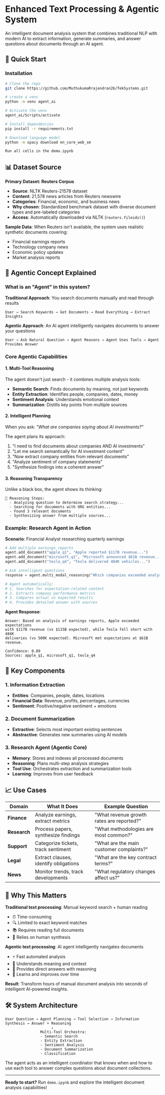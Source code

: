 # Enhanced Text Processing & Agentic System

An intelligent document analysis system that combines traditional NLP with modern AI to extract information, generate summaries, and answer questions about documents through an AI agent.

## 🚀 Quick Start

### Installation
```bash
# Clone the repo
git clone https://github.com/MuthukumaRrajendran26/TekSystems.git

# create a venv
python -m venv agent_ai

# Activate the venv
agent_ai/Scripts/activate

# Install dependencies
pip install -r requirements.txt

# Download language model
python -m spacy download en_core_web_sm

Run all cells in the demo.ipynb
```


## 📊 Dataset Source

**Primary Dataset: Reuters Corpus**
- **Source**: NLTK Reuters-21578 dataset
- **Content**: 21,578 news articles from Reuters newswire
- **Categories**: Financial, economic, and business news
- **Why chosen**: Standardized benchmark dataset with diverse document types and pre-labeled categories
- **Access**: Automatically downloaded via NLTK (`reuters.fileids()`)

**Sample Data**: When Reuters isn't available, the system uses realistic synthetic documents covering:
- Financial earnings reports
- Technology company news
- Economic policy updates
- Market analysis reports

## 🤖 Agentic Concept Explained

### What is an "Agent" in this system?

**Traditional Approach**: You search documents manually and read through results
```
User → Search Keywords → Get Documents → Read Everything → Extract Insights
```

**Agentic Approach**: An AI agent intelligently navigates documents to answer your questions
```
User → Ask Natural Question → Agent Reasons → Agent Uses Tools → Agent Provides Answer
```

### Core Agentic Capabilities

#### 1. **Multi-Tool Reasoning**
The agent doesn't just search - it combines multiple analysis tools:
- **Semantic Search**: Finds documents by meaning, not just keywords
- **Entity Extraction**: Identifies people, companies, dates, money
- **Sentiment Analysis**: Understands emotional context
- **Summarization**: Distills key points from multiple sources

#### 2. **Intelligent Planning**
When you ask: *"What are companies saying about AI investments?"*

The agent plans its approach:
1. "I need to find documents about companies AND AI investments"
2. "Let me search semantically for AI investment content"  
3. "Now extract company entities from relevant documents"
4. "Analyze sentiment of company statements"
5. "Synthesize findings into a coherent answer"

#### 3. **Reasoning Transparency**
Unlike a black box, the agent shows its thinking:
```
🧠 Reasoning Steps:
  - Analyzing question to determine search strategy...
  - Searching for documents with ORG entities...
  - Found 3 relevant documents
  - Synthesizing answer from multiple sources...
```

### Example: Research Agent in Action

**Scenario**: Financial Analyst researching quarterly earnings

```python
# Add multiple earnings reports
agent.add_document("apple_q1", "Apple reported $117B revenue...")
agent.add_document("microsoft_q1", "Microsoft announced $61B revenue...")
agent.add_document("tesla_q4", "Tesla delivered 484K vehicles...")

# Ask intelligent questions
response = agent.multi_modal_reasoning("Which companies exceeded analyst expectations?")

# Agent automatically:
# 1. Searches for expectation-related content
# 2. Extracts company performance metrics  
# 3. Compares actual vs expected results
# 4. Provides detailed answer with sources
```

**Agent Response**:
```
Answer: Based on analysis of earnings reports, Apple exceeded expectations 
with $117B revenue (vs $115B expected), while Tesla fell short with 484K 
deliveries (vs 500K expected). Microsoft met expectations at $61B revenue.

Confidence: 0.89
Sources: apple_q1, microsoft_q1, tesla_q4
```

## 🔧 Key Components

### 1. **Information Extraction**
- **Entities**: Companies, people, dates, locations
- **Financial Data**: Revenue, profits, percentages, currencies
- **Sentiment**: Positive/negative sentiment + emotions

### 2. **Document Summarization** 
- **Extractive**: Selects most important existing sentences
- **Abstractive**: Generates new summaries using AI models

### 3. **Research Agent (Agentic Core)**
- **Memory**: Stores and indexes all processed documents
- **Reasoning**: Plans multi-step analysis strategies
- **Tool Use**: Orchestrates extraction and summarization tools
- **Learning**: Improves from user feedback

## 📈 Use Cases

| Domain | What It Does | Example Question |
|--------|--------------|------------------|
| **Finance** | Analyze earnings, extract metrics | "What revenue growth rates are reported?" |
| **Research** | Process papers, synthesize findings | "What methodologies are most common?" |
| **Support** | Categorize tickets, track sentiment | "What are the main customer complaints?" |
| **Legal** | Extract clauses, identify obligations | "What are the key contract terms?" |
| **News** | Monitor trends, track developments | "What regulatory changes affect us?" |

## 🎯 Why This Matters

**Traditional text processing**: Manual keyword search + human reading
- ⏰ Time-consuming
- 🔍 Limited to exact keyword matches  
- 📚 Requires reading full documents
- 🧠 Relies on human synthesis

**Agentic text processing**: AI agent intelligently navigates documents
- ⚡ Fast automated analysis
- 🎯 Understands meaning and context
- 📝 Provides direct answers with reasoning
- 🔄 Learns and improves over time

**Result**: Transform hours of manual document analysis into seconds of intelligent AI-powered insights.

## 🛠️ System Architecture

```
User Question → Agent Planning → Tool Selection → Information Synthesis → Answer + Reasoning
                     ↓
                Multi-Tool Orchestra:
                - Semantic Search
                - Entity Extraction  
                - Sentiment Analysis
                - Document Summarization
                - Classification
```

The agent acts as an intelligent coordinator that knows when and how to use each tool to answer complex questions about document collections.

---

**Ready to start?** Run `demo.ipynb` and explore the intelligent document analysis capabilities!
